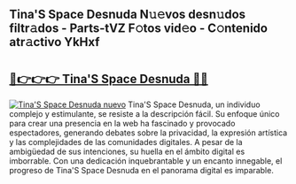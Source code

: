 ## Tina'S Space Desnuda N𝚞𝚎vos desn𝚞dos filtr𝚊dos - Parts-tVZ F𝚘tos vid𝚎o - C𝚘ntenido atr𝚊ctivo YkHxf

# <h2><a href="http://mb4g6jh.tromn.icu/?c=Tina%27S+Space+Desnuda">🔗👉👉👉 Tina'S Space Desnuda 🔗🔗</a></h2>

[![Tina'S Space Desnuda nuevo](https://i.imgur.com/pEAQMta.gif)](http://mb4g6jh.tromn.icu/?c=Tina%27S+Space+Desnuda)
Tina'S Space Desnuda, un individuo complejo y estimulante, se resiste a la descripción fácil. Su enfoque único para crear una presencia en la web ha fascinado y provocado espectadores, generando debates sobre la privacidad, la expresión artística y las complejidades de las comunidades digitales. A pesar de la ambigüedad de sus intenciones, su huella en el ámbito digital es imborrable. Con una dedicación inquebrantable y un encanto innegable, el progreso de Tina'S Space Desnuda en el panorama digital es imparable.
